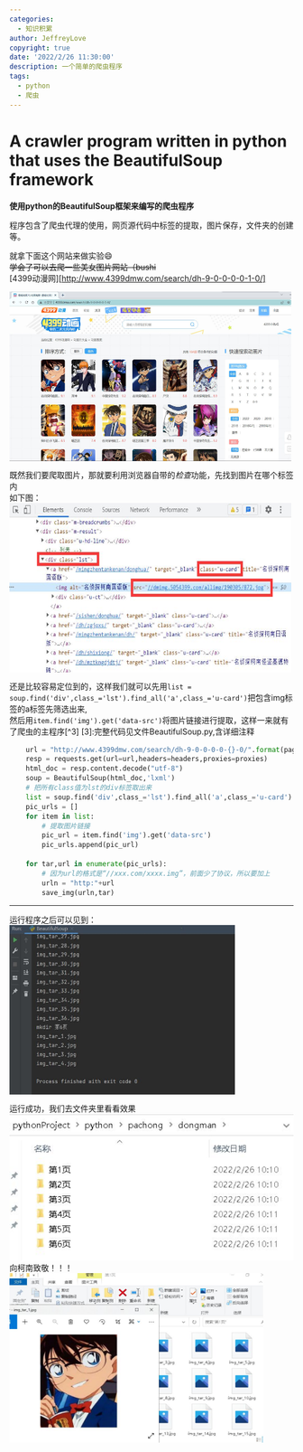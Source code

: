 ```yaml
---
categories:
  - 知识积累
author: JeffreyLove
copyright: true
date: '2022/2/26 11:30:00'
description: 一个简单的爬虫程序
tags:
  - python
  - 爬虫
---
```


# A crawler program written in python that uses the BeautifulSoup framework  

**使用python的BeautifulSoup框架来编写的爬虫程序**  

程序包含了爬虫代理的使用，网页源代码中标签的提取，图片保存，文件夹的创建等。  

就拿下面这个网站来做实验:smile:  
~~学会了可以去爬一些美女图片网站（bushi~~  
[4399动漫网][http://www.4399dmw.com/search/dh-9-0-0-0-0-1-0/]  

<img src="https://github.com/Jeffrey-love/Crawler/blob/main/picture/3.jpg" width = "500" height = "300" alt="" align=center />

既然我们要爬取图片，那就要利用浏览器自带的*检查*功能，先找到图片在哪个标签内  
如下图：  
<img src="https://github.com/Jeffrey-love/Crawler/blob/main/picture/4.jpg" width = "500" height = "300" alt="" align=center />  

还是比较容易定位到的，这样我们就可以先用`list = soup.find('div',class_='lst').find_all('a',class_='u-card')`把包含img标签的a标签先筛选出来,  
然后用`item.find('img').get('data-src')`将图片链接进行提取，这样一来就有了爬虫的主程序[^3]
[3]:完整代码见文件BeautifulSoup.py,含详细注释
  

```python
    url = "http://www.4399dmw.com/search/dh-9-0-0-0-0-{}-0/".format(page)
    resp = requests.get(url=url,headers=headers,proxies=proxies)
    html_doc = resp.content.decode("utf-8")
    soup = BeautifulSoup(html_doc,'lxml')
    # 把所有class值为lst的div标签取出来
    list = soup.find('div',class_='lst').find_all('a',class_='u-card')
    pic_urls = []
    for item in list:
        # 提取图片链接
        pic_url = item.find('img').get('data-src')
        pic_urls.append(pic_url)

    for tar,url in enumerate(pic_urls):
        # 因为url的格式是“//xxx.com/xxxx.img”，前面少了协议，所以要加上
        urln = "http:"+url
        save_img(urln,tar)
```
---

运行程序之后可以见到：  
<img src="https://github.com/Jeffrey-love/Crawler/blob/main/picture/5.jpg" width = "400" height = "300" alt="" align=center />  

运行成功，我们去文件夹里看看效果  
![1](https://github.com/Jeffrey-love/Crawler/blob/main/picture/1.jpg)  
向柯南致敬！！！  
<img src="https://github.com/Jeffrey-love/Crawler/blob/main/picture/2.jpg" width = "450" height = "300" alt="" align=center />  
